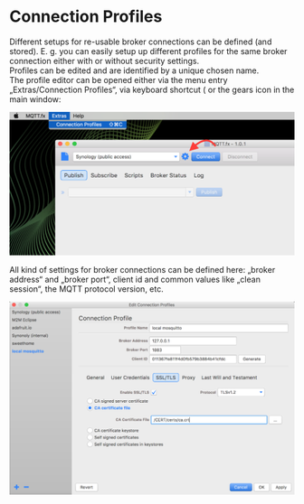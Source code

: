 # Connection Profiles

Different setups for re-usable broker connections can be defined \(and stored\). E. g. you can easily setup up different profiles for the same broker connection either with or without security settings.  
Profiles can be edited and are identified by a unique chosen name.  
The profile editor can be opened either via the menu entry „Extras/Connection Profiles“, via keyboard shortcut \( or the gears icon in the main window:

![](mqttfx_connectionprofiles_1.png)

All kind of settings for broker connections can be defined here: „broker address“ and „broker port“, client id and common values like „clean session“,  the MQTT protocol version, etc.

![](mqttfx_connectionprofiles_2.png)

